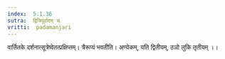 ```yaml
---
index:  5.1.36
sutra:  द्वित्रिपूर्वादण् च
vritti:  padamanjari
---
```


वार्तितके दर्शनात्सूत्रेष्वेतत्प्रक्षिप्तम्। त्रैरूप्यं भवतीति। अण्येकम्, यति द्वितीयम्, ठञो लुकि तृतीयम् ।।

